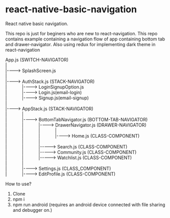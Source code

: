 # react-native-basic-navigation
React native basic navigation.

This repo is just for beginers who are new to react-navigation.
This repo contains example containing a navigation flow of app containing bottom tab and drawer-navigator. Also using redux for implementing dark theme in react-navigation

App.js (SWITCH-NAVIGATOR)<br />
  |<br />
  |----> SplashScreen.js<br />
  |<br />
  |----> AuthStack.js (STACK-NAVIGATOR)<br />
  |&nbsp;&nbsp;&nbsp;&nbsp;&nbsp;&nbsp;&nbsp;&nbsp;&nbsp;&nbsp;&nbsp;&nbsp;|----> LoginSignupOption.js<br />
  |&nbsp;&nbsp;&nbsp;&nbsp;&nbsp;&nbsp;&nbsp;&nbsp;&nbsp;&nbsp;&nbsp;&nbsp;|----> Login.js(email-login)<br />
  |&nbsp;&nbsp;&nbsp;&nbsp;&nbsp;&nbsp;&nbsp;&nbsp;&nbsp;&nbsp;&nbsp;&nbsp;|----> Signup.js(email-signup)<br />
  |<br />
  |----> AppStack.js (STACK-NAVIGATOR)<br />
  |&nbsp;&nbsp;&nbsp;&nbsp;&nbsp;&nbsp;&nbsp;&nbsp;&nbsp;&nbsp;&nbsp;&nbsp;|<br />
  |&nbsp;&nbsp;&nbsp;&nbsp;&nbsp;&nbsp;&nbsp;&nbsp;&nbsp;&nbsp;&nbsp;&nbsp;|----> BottomTabNavigator.js (BOTTOM-TAB-NAVIGATOR)     
  |&nbsp;&nbsp;&nbsp;&nbsp;&nbsp;&nbsp;&nbsp;&nbsp;&nbsp;&nbsp;&nbsp;&nbsp;|&nbsp;&nbsp;&nbsp;&nbsp;&nbsp;&nbsp;&nbsp;&nbsp;&nbsp;&nbsp;&nbsp;&nbsp;|----> DrawerNavigator.js (DRAWER-NAVIGATOR)<br />
  |&nbsp;&nbsp;&nbsp;&nbsp;&nbsp;&nbsp;&nbsp;&nbsp;&nbsp;&nbsp;&nbsp;&nbsp;|&nbsp;&nbsp;&nbsp;&nbsp;&nbsp;&nbsp;&nbsp;&nbsp;&nbsp;&nbsp;&nbsp;&nbsp;|&nbsp;&nbsp;&nbsp;&nbsp;&nbsp;&nbsp;&nbsp;&nbsp;&nbsp;&nbsp;&nbsp;&nbsp;|<br />
  |&nbsp;&nbsp;&nbsp;&nbsp;&nbsp;&nbsp;&nbsp;&nbsp;&nbsp;&nbsp;&nbsp;&nbsp;|&nbsp;&nbsp;&nbsp;&nbsp;&nbsp;&nbsp;&nbsp;&nbsp;&nbsp;&nbsp;&nbsp;&nbsp;|&nbsp;&nbsp;&nbsp;&nbsp;&nbsp;&nbsp;&nbsp;&nbsp;&nbsp;&nbsp;&nbsp;&nbsp;|----> Home.js (CLASS-COMPONENT)<br />
  |&nbsp;&nbsp;&nbsp;&nbsp;&nbsp;&nbsp;&nbsp;&nbsp;&nbsp;&nbsp;&nbsp;&nbsp;|&nbsp;&nbsp;&nbsp;&nbsp;&nbsp;&nbsp;&nbsp;&nbsp;&nbsp;&nbsp;&nbsp;&nbsp;|<br />
  |&nbsp;&nbsp;&nbsp;&nbsp;&nbsp;&nbsp;&nbsp;&nbsp;&nbsp;&nbsp;&nbsp;&nbsp;|&nbsp;&nbsp;&nbsp;&nbsp;&nbsp;&nbsp;&nbsp;&nbsp;&nbsp;&nbsp;&nbsp;&nbsp;|-----> Search.js (CLASS-COMPONENT)<br />
  |&nbsp;&nbsp;&nbsp;&nbsp;&nbsp;&nbsp;&nbsp;&nbsp;&nbsp;&nbsp;&nbsp;&nbsp;|&nbsp;&nbsp;&nbsp;&nbsp;&nbsp;&nbsp;&nbsp;&nbsp;&nbsp;&nbsp;&nbsp;&nbsp;|-----> Community.js (CLASS-COMPONENT)<br />
  |&nbsp;&nbsp;&nbsp;&nbsp;&nbsp;&nbsp;&nbsp;&nbsp;&nbsp;&nbsp;&nbsp;&nbsp;|&nbsp;&nbsp;&nbsp;&nbsp;&nbsp;&nbsp;&nbsp;&nbsp;&nbsp;&nbsp;&nbsp;&nbsp;|-----> Watchlist.js (CLASS-COMPONENT)<br />
  |&nbsp;&nbsp;&nbsp;&nbsp;&nbsp;&nbsp;&nbsp;&nbsp;&nbsp;&nbsp;&nbsp;&nbsp;|<br />
  |&nbsp;&nbsp;&nbsp;&nbsp;&nbsp;&nbsp;&nbsp;&nbsp;&nbsp;&nbsp;&nbsp;&nbsp;|----> Settings.js (CLASS_COMPONENT)       
  |&nbsp;&nbsp;&nbsp;&nbsp;&nbsp;&nbsp;&nbsp;&nbsp;&nbsp;&nbsp;&nbsp;&nbsp;|----> EditProfile.js (CLASS-COMPONENT)<br />

How to use?
1. Clone 
2. npm i
3. npm run android (requires an android device connected with file sharing and debugger on.)
